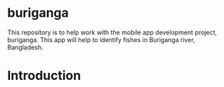 # buriganga
This repository is to help work with the mobile app development project, buriganga. This  app will help to identify fishes in Buriganga river, Bangladesh.
# Introduction
